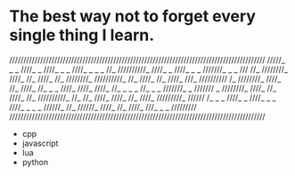 # The best way not to forget every single thing I learn.
///////////////////////////////////////////////////////////////////////////////////////////
/////_ _ _ ////_ _ ////_ _ _ ////_ _ _ _ //_ //////////_ ////_ _ ////_ _ _ ///////_ _ _ ///
//_ ////////_ ////_ //_ ////_ //_ ////////_ //////////_ //_ ////_ //_ ////_ ///_ //////////
/_ ////////_ ////_ //_ ////_ //_ _ _ ////_ ////_ ////_ //_ _ _ _ //_ _ _ ///////_ _ ///////
_ ////////_ ////_ //_ ////_ //_ //////////_ //_ //_ ////_ ////_ //_ ////_ /////////_ //////
/_ _ _ ////_ _ ////_ _ _ ////_ _ _ _ //////_ //_ //////_ ////_ //_ ////_ ///_ _ _ /////////
///////////////////////////////////////////////////////////////////////////////////////////

- cpp
- javascript
- lua
- python









